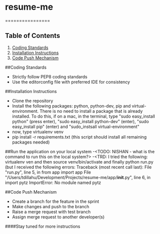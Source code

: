 # resume-me
================

## Table of Contents
1. [Coding Standards](#coding-standards)
2. [Installation Instructions](#installation-instructions)
3. [Code Push Mechanism](#code-push-mechanism)

##Coding Standards
- Strictly follow PEP8 coding standards
- Use the editorconfig file with preferred IDE for consistency

##Installation Instructions
- Clone the repository
- Install the following packages: python, python-dev, pip and virtual-environment. There is no need to install a package that is already installed. To do this, if on a mac, in the terminal, type "sudo easy_install python" (press enter), "sudo easy_install python-dev" (enter), "sudo easy_install pip" (enter) and "sudo_instsall virtual-environment"
- now, type virtualenv venv
- pip install -r requirements.txt (this script should install all remaining packages needed)

##Run the application on your local system
-<TODO: NISHAN - what is the command to run this on the local system?>
-<TRD: I tried the following: virtualenv ven and then source venv/bin/activate and finally python run.py (but I received the following errors: Traceback (most recent call last):
  File "run.py", line 5, in <module>
    from app import app
  File "/Users/tdillahu/Development/Projects/resume-me/app/__init__.py", line 6, in <module>
    import pytz
ImportError: No module named pytz


##Code Push Mechanism
- Create a branch for the feature in the sprint
- Make changes and push to the branch
- Raise a merge request with test branch
- Assign merge request to another developer(s)

####Stay tuned for more instructions
